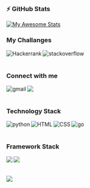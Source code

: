 ### :zap: GitHub Stats
[![My Awesome Stats](https://awesome-github-stats.azurewebsites.net/user-stats/mertcaliskanlnx?cardType=github&theme=tokyonight&Ring=1A19FF)](https://git.io/awesome-stats-card)

### My Challanges

[<img align="left" alt="Hackerrank" src="https://img.shields.io/badge/Hackerrank-white?style=for-the-badge&logo=hackerrank&logoColor=#1ba94c" />][hackerrank]
[<img align="left" alt="stackoverflow" src="https://img.shields.io/badge/Stack_Overflow-orange?style=for-the-badge&logo=stack-overflow&logoColor=black" />][stackoverflow]  

<br> 
<br>   

### Connect with me 

[<img align="left" alt="gmail" src="https://img.shields.io/badge/Gmail-D14836?style=for-the-badge&logo=gmail&logoColor=white" />][gmail]
[<img align="left" src="https://img.shields.io/badge/LinkedIn-0077B5?style=for-the-badge&logo=linkedin&logoColor=white" />][in]  

<br> 
<br>   

### Technology Stack 

<img align="left" alt="python" src="https://img.shields.io/badge/Python-FFD43B?style=for-the-badge&logo=python&logoColor=darkgreen" />
<img align="left" alt="HTML" src="https://img.shields.io/badge/HTML5-E34F26?style=for-the-badge&logo=html5&logoColor=white" />
<img align="left" alt="CSS" src="https://img.shields.io/badge/CSS3-1572B6?style=for-the-badge&logo=css3&logoColor=white" />
<img align="left" alt="go" src="https://img.shields.io/badge/Go-00ADD8?style=for-the-badge&logo=go&logoColor=white" />   
  
<br> 
<br>   

### Framework Stack  

<img align="left" src="https://img.shields.io/badge/DJANGO-REST-ff1709?style=for-the-badge&logo=django&logoColor=white&color=ff1709&labelColor=gray" />
<img align="left" src="https://img.shields.io/badge/Django-092E20?style=for-the-badge&logo=django&logoColor=w" />

<br>
<br>
<br>
  

<img align="center" src="https://github-readme-stats.vercel.app/api/top-langs?username=mertcaliskanlnx&show_icons=true&theme=dark&locale=en&layout=compact"/>


[hackerrank]: https://www.hackerrank.com/mertcaliskan
[stackoverflow]: https://stackoverflow.com/users/mertcaliskanlinux
[gmail]: mailto:mertcaliskanlinux@gmail.com
[in]:  https://www.linkedin.com/in/mert%C3%A7al%C4%B1%C5%9Fkanlinux/
